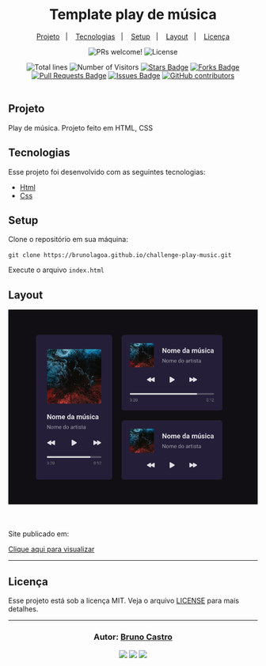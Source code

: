<h1 align="center">
    Template play de música
</h1>

<p align="center">
  <a href="#sobre">Projeto</a>&nbsp;&nbsp;&nbsp;|&nbsp;&nbsp;&nbsp;
  <a href="#tecnologias">Tecnologias</a>&nbsp;&nbsp;&nbsp;|&nbsp;&nbsp;&nbsp;
  <a href="#setup">Setup</a>&nbsp;&nbsp;&nbsp;|&nbsp;&nbsp;&nbsp;
  <a href="#layout">Layout</a>&nbsp;&nbsp;&nbsp;|&nbsp;&nbsp;&nbsp;
  <a href="#licença">Licença</a>
</p>

<p align="center">
  <img src="https://img.shields.io/static/v1?label=PRs&message=welcome&color=15C3D6&labelColor=000000" alt="PRs welcome!" />
  <img alt="License" src="https://img.shields.io/static/v1?label=license&message=MIT&color=15C3D6&labelColor=000000">
</p>

<div align="center">
  <img src="https://sloc.xyz/github/brunolagoa/challenge-play-music" alt="Total lines">
  <img src="https://visitor-badge.laobi.icu/badge?page_id=aritra-tech/brunolagoa.challenge-play-music" alt="Number of Visitors">
  <a href="https://github.com/brunolagoa/challenge-play-music/stargazers"><img src="https://img.shields.io/github/stars/brunolagoa/challenge-play-music" alt="Stars Badge" /></a>
  <a href="https://github.com/brunolagoa/challenge-play-music/network/members"><img src="https://img.shields.io/github/forks/brunolagoa/challenge-play-music" alt="Forks Badge" /></a>
  <a href="https://github.com/brunolagoa/challenge-play-music/pulls"><img src="https://img.shields.io/github/issues-pr/brunolagoa/challenge-play-music" alt="Pull Requests Badge" /></a>
  <a href="https://github.com/brunolagoa/challenge-play-music/issues"><img src="https://img.shields.io/github/issues/brunolagoa/challenge-play-music" alt="Issues Badge" /></a>
  <a href="https://github.com/brunolagoa/challenge-play-music/graphs/contributors"><img alt="GitHub contributors" src="https://img.shields.io/github/contributors/brunolagoa/challenge-play-music?color=2b9348"></a>
</div>

<br>

## Projeto

Play de música. Projeto feito em HTML, CSS

## Tecnologias

Esse projeto foi desenvolvido com as seguintes tecnologias:

- [Html](https://www.w3schools.com/html)
- [Css](https://www.w3schools.com/css/default.asp)

## Setup

Clone o repositório em sua máquina:

`git clone https://brunolagoa.github.io/challenge-play-music.git`

Execute o arquivo `index.html`

## Layout

<div align="center">
    <img alt="Desktop" title="#Desktop" src="./mock.png" width="680px" />
</div>
<br/><br/>

<p>Site publicado em:</p>
<a alt="Bruno Castro" target="_blank" rel="noopener noreferrer" href="https://brunolagoa.github.io/challenge-play-music">Clique aqui para visualizar</a>

---


## Licença

Esse projeto está sob a licença MIT. Veja o arquivo [LICENSE](LICENSE.md) para mais detalhes.

---

<h3 align="center">
Autor: <a alt="Bruno Castro" target="_blank" rel="noopener noreferrer" href="https://brunocastro.dev">Bruno Castro</a>
</h3>

<p align="center">

  <a alt="Bruno Castro Linkedin" rel="noopener noreferrer" href="https://www.linkedin.com/in/brunovcastro">
    <img src="https://img.shields.io/badge/LinkedIn-Bruno%20Castro-blue?logo=linkedin"/></a>
  <a alt="Bruno Castro GitHub" rel="noopener noreferrer" href="https://github.com/brunolagoa">
  <img src="https://img.shields.io/badge/GitHub-Bruno%20Castro-lightgrey?logo=github"/></a>
  <a alt="Bruno Castro Site" rel="noopener noreferrer" href="https://brunocastro.dev">
  <img src="https://img.shields.io/badge/WebSite-Bruno%20Castro-lightgrey?logo=appveyor"/></a>

</p>